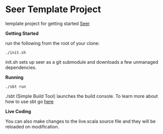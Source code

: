 Seer Template Project
=========

template project for getting started [Seer](http://github.com/fishuyo/seer)

**Getting Started**

run the following from the root of your clone:
```
./init.sh
```
init.sh sets up seer as a git submodule and downloads a few unmanaged dependencies.


**Running**
```
./sbt run
```

./sbt (Simple Build Tool) launches the build console. To learn more about how to use sbt go [here](http://www.scala-sbt.org/release/docs/Getting-Started/Running.html)

**Live Coding**

You can also make changes to the live.scala source file and they will be reloaded on modification.

